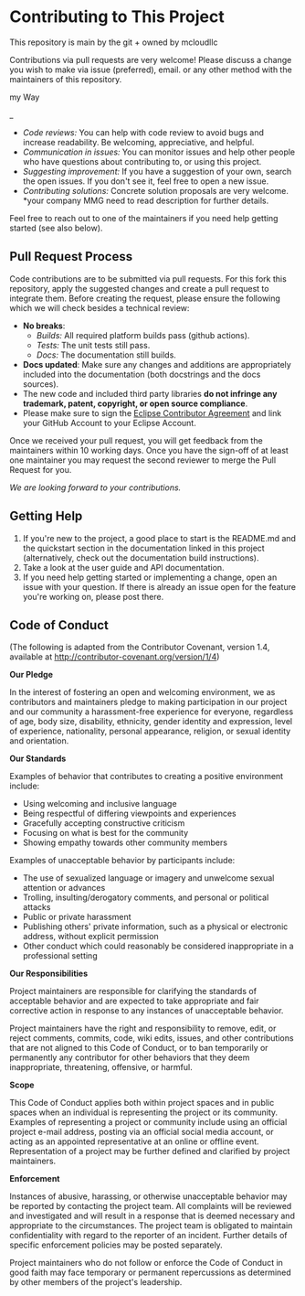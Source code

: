 



# Contributing to This Project

This repository is main by the git + owned by mcloudllc

Contributions via pull requests are very welcome!
Please discuss a change you wish to make via issue (preferred), email.
or any other method with the maintainers of this repository.

 my Way

_
- *Code reviews:*
  You can help with code review to avoid bugs and increase readability.
  Be welcoming, appreciative, and helpful.
- *Communication in issues:*
  You can monitor issues and help other people who have questions about
  contributing to, or using this project.
- *Suggesting improvement:*
  If you have a suggestion of your own, search the open issues.
  If you don't see it, feel free to open a new issue.
- *Contributing solutions:*
  Concrete solution proposals are very welcome.
  *your company MMG need to read description for further details.
     
Feel free to reach out to one of the maintainers if you need help
getting started (see also below).


Pull Request Process
---------------------

Code contributions are to be submitted via pull requests.
For this fork this repository, apply the suggested changes and create a
pull request to integrate them.
Before creating the request, please ensure the following which we will check
besides a technical review:

- **No breaks**:
  - *Builds:* All required platform builds pass (github actions).
  - *Tests:* The unit tests still pass.
  - *Docs:* The documentation still builds.
- **Docs updated**: Make sure any changes and additions are appropriately
  included into the documentation (both docstrings and the docs sources).
- The new code and included third party libraries **do not infringe
  any trademark, patent, copyright, or open source compliance**.
- Please make sure to sign the [Eclipse Contributor Agreement](https://www.eclipse.org/legal/ECA.php)
  and link your GitHub Account to your Eclipse Account.

Once we received your pull request, you will get feedback from the maintainers
within 10 working days.
Once you have the sign-off of at least one maintainer you may request the
second reviewer to merge the Pull Request for you.

*We are looking forward to your contributions.*


Getting Help
-------------

1. If you're new to the project, a good place to start is the
   README.md and the quickstart section in the documentation linked in this project
   (alternatively, check out the documentation build instructions). 
2. Take a look at the user guide and API documentation.
3. If you need help getting started or implementing a change,
   open an issue with your question.
   If there is already an issue open for the feature you're working on,
   please post there.


Code of Conduct
---------------
(The following is adapted from the Contributor Covenant, version 1.4,
available at http://contributor-covenant.org/version/1/4)

**Our Pledge**

In the interest of fostering an open and welcoming environment,
we as contributors and maintainers pledge to making participation
in our project and our community a harassment-free experience for everyone,
regardless of age, body size, disability, ethnicity, gender identity and
expression, level of experience, nationality, personal appearance,
religion, or sexual identity and orientation.

**Our Standards**

Examples of behavior that contributes to creating a positive environment include:

- Using welcoming and inclusive language
- Being respectful of differing viewpoints and experiences
- Gracefully accepting constructive criticism
- Focusing on what is best for the community
- Showing empathy towards other community members

Examples of unacceptable behavior by participants include:

- The use of sexualized language or imagery and unwelcome sexual attention or advances
- Trolling, insulting/derogatory comments, and personal or political attacks
- Public or private harassment
- Publishing others' private information, such as a physical or electronic address, without explicit permission
- Other conduct which could reasonably be considered inappropriate in a professional setting

**Our Responsibilities**

Project maintainers are responsible for clarifying the standards of acceptable
behavior and are expected to take appropriate and fair corrective action
in response to any instances of unacceptable behavior.

Project maintainers have the right and responsibility to remove, edit, or
reject comments, commits, code, wiki edits, issues, and other contributions
that are not aligned to this Code of Conduct, or to ban temporarily or
permanently any contributor for other behaviors that they deem
inappropriate, threatening, offensive, or harmful.

**Scope**

This Code of Conduct applies both within project spaces and in public
spaces when an individual is representing the project or its community.
Examples of representing a project or community include using an official
project e-mail address, posting via an official social media account,
or acting as an appointed representative at an online or offline event.
Representation of a project may be further defined and clarified
by project maintainers.

**Enforcement**

Instances of abusive, harassing, or otherwise unacceptable behavior
may be reported by contacting the project team. All complaints will be
reviewed and investigated and will result in a response that is deemed
necessary and appropriate to the circumstances. The project team is obligated
to maintain confidentiality with regard to the reporter of an incident.
Further details of specific enforcement policies may be posted separately.

Project maintainers who do not follow or enforce the Code of Conduct
in good faith may face temporary or permanent repercussions as determined
by other members of the project's leadership.
